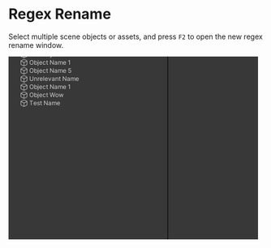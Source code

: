 # Regex Rename
Select multiple scene objects or assets, and press `F2` to open the new regex rename window.

![Preview](./Assets~/preview.gif)
